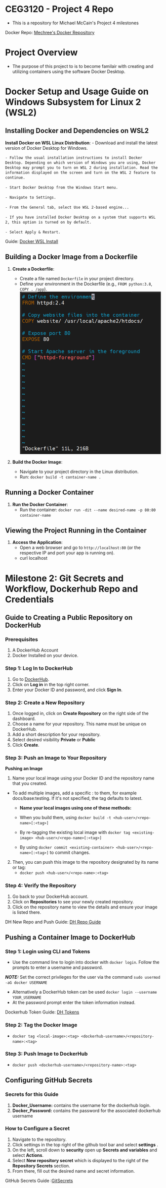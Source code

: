 # CEG3120 - Project 4 Repo
- This is a repository for Michael McCain's Project 4 milestones

Docker Repo: [Mechree's Docker Repository](https://hub.docker.com/repository/docker/mechree/ceg3120-images/general "Docker Repository Link")

# Project Overview
- The purpose of this project to is to become familair with creating and utilizing containers using the software Docker Desktop.

# Docker Setup and Usage Guide on Windows Subsystem for Linux 2 (WSL2)

## Installing Docker and Dependencies on WSL2

**Install Docker on WSL Linux Distribution**:
	- Download and install the latest version of Docker Desktop for Windows.

	- Follow the usual installation instructions to install Docker Desktop. Depending on which version of Windows you are using, Docker Desktop may prompt you to turn on WSL 2 during installation. Read the information displayed on the screen and turn on the WSL 2 feature to continue.

	- Start Docker Desktop from the Windows Start menu.

	- Navigate to Settings.

	- From the General tab, select Use WSL 2-based engine...

	- If you have installed Docker Desktop on a system that supports WSL 2, this option is turned on by default.
	
	- Select Apply & Restart.
	
Guide: [Docker WSL Install](https://docs.docker.com/desktop/wsl/)

## Building a Docker Image from a Dockerfile

1. **Create a Dockerfile**:
    - Create a file named `Dockerfile` in your project directory.
    - Define your environment in the Dockerfile (e.g., `FROM python:3.8`, `COPY . /app`).
	![Dockerfile](Dockerfile.png "Example Docker File")

2. **Build the Docker Image**:
    - Navigate to your project directory in the Linux distribution.
    - Run: `docker build -t container-name .`

## Running a Docker Container

1. **Run the Docker Container**:
    - Run the container: `docker run -dit --name desired-name -p 80:80 container-name`

## Viewing the Project Running in the Container

1. **Access the Application**:
    - Open a web browser and go to `http://localhost:80` (or the respective IP and port your app is running on).
	- curl localhost

# Milestone 2: Git Secrets and Workflow, Dockerhub Repo and Credentials

## Guide to Creating a Public Repository on DockerHub

### Prerequisites

1. A DockerHub Account
2. Docker Installed on your device.

### Step 1: Log In to DockerHub

1. Go to [DockerHub](https://hub.docker.com/).
2. Click on **Log in** in the top right corner.
3. Enter your Docker ID and password, and click **Sign In**.

### Step 2: Create a New Repository

1. Once logged in, click on **Create Repository** on the right side of the dashboard.
2. Choose a name for your repository. This name must be unique on DockerHub.
3. Add a short description for your repository.
4. Select desired visibility **Private** or **Public**
5. Click **Create**.

### Step 3: Push an Image to Your Repository

**Pushing an Image**
1. Name your local image using your Docker ID and the repository name that you created.

- To add multiple images, add a specific :<tag> to them, for example docs/base:testing. If it's not specified, the tag defaults to latest.

	- **Name your local images using one of these methods:**
	* When you build them, using `docker build -t <hub-user>/<repo-name>[:<tag>]`
	* By re-tagging the existing local image with `docker tag <existing-image> <hub-user>/<repo-name>[:<tag>]`
			
	* By using `docker commit <existing-container> <hub-user>/<repo-name>[:<tag>]` to commit changes.
		
2. Then, you can push this image to the repository designated by its name or tag:
	* `docker push <hub-user>/<repo-name>:<tag>`
### Step 4: Verify the Repository

1. Go back to your DockerHub account.
2. Click on **Repositories** to see your newly created repository.
3. Click on the repository name to view the details and ensure your image is listed there.

DH New Repo and Push Guide: [DH Repo Guide](https://docs.docker.com/docker-hub/repos/create/)

## Pushing a Container Image to DockerHub

### Step 1: Login using CLI and Tokens
- Use the command line to login into docker with `docker login`. Follow the prompts to enter a username and password. 

**_NOTE:_** Set the correct privileges for the user via the command `sudo usermod -aG docker USERNAME`

- Alternatively a DockerHub token can be used `docker login --username YOUR_USERNAME`
- At the password prompt enter the token information instead.

Dockerhub Token Guide: [DH Tokens](https://docs.docker.com/security/for-developers/access-tokens/)

### Step 2: Tag the Docker Image
- `docker tag <local-image>:<tag> <dockerhub-username>/<repository-name>:<tag>`

### Step 3: Push Image to DockerHub
- `docker push <dockerhub-username>/<repository-name>:<tag>`

## Configuring GitHub Secrets

### Secrets for this Guide
1. **Docker_Username:** contains the username for the dockerhub login.
2. **Docker_Password:** contains the password for the associated dockerhub username

### How to Configure a Secret
1. Navigate to the repository.
2. Click settings in the top right of the github tool bar and select **settings**
.
3. On the left, scroll down to **security** open up **Secrets and variables** and select **Actions**.
4. Select **New repository secret** which is displayed to the right of the **Repository Secrets** section.
5. From there, fill out the desired name and secret information. 

GitHub Secrets Guide :[GitSecrets](https://docs.github.com/en/actions/security-guides/using-secrets-in-github-actions)
